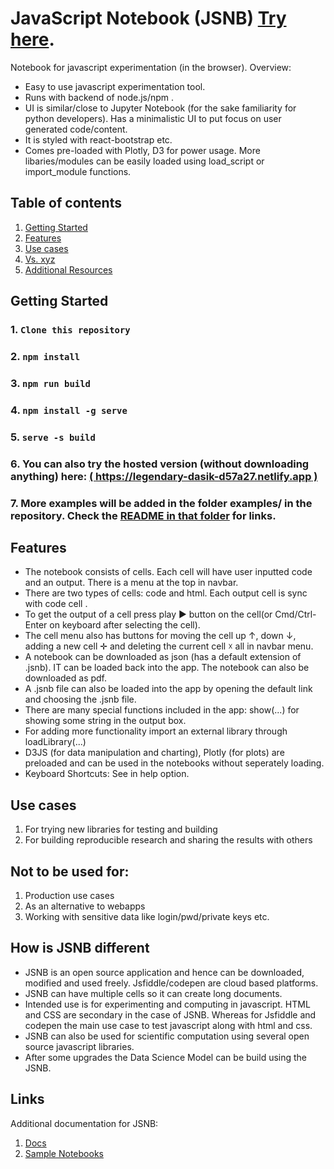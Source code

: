# JavaScript Notebook (JSNB) [Try here](https://legendary-dasik-d57a27.netlify.app). 
Notebook for javascript experimentation (in the browser). Overview:
- Easy to use javascript experimentation tool.
- Runs with backend of node.js/npm .  
- UI is similar/close to Jupyter Notebook (for the sake familiarity for python developers). Has a minimalistic UI to put focus on user generated code/content.
- It is styled with react-bootstrap  etc.
- Comes pre-loaded with Plotly, D3 for power usage. More libaries/modules can be easily loaded using load_script or import_module functions.

## Table of contents
<!-- toc -->
1. [Getting Started](#getting-started)
2. [Features](#features)
3. [Use cases](#use-cases)
5. [Vs. xyz](#how-is-jsnb-different)
6. [Additional Resources](#links)

## Getting Started
### 1. `Clone this repository`
### 2. `npm install`
### 3. `npm run build`
### 4. `npm install -g serve`
### 5. `serve -s build`
### 6. You can also try the hosted version (without downloading anything) here: [( https://legendary-dasik-d57a27.netlify.app )]( https://legendary-dasik-d57a27.netlify.app )
### 7. More examples will be added in the folder examples/ in the repository. Check the [README in that folder](/examples/README.md) for links.

## Features
- The notebook consists of cells. Each cell will have user inputted code and an output. There is a menu at the top in navbar.
- There are two types of cells: code and html. Each output cell is sync with code cell .
- To get the output of a cell press play ► button on the cell(or Cmd/Ctrl-Enter on keyboard after selecting the cell).
- The cell menu also has buttons for moving the cell up ↑, down ↓, adding a new cell ✛ and deleting the current cell ☓ all in navbar menu.
- A notebook can be downloaded as json (has a default extension of .jsnb). IT can be loaded back into the app. The notebook can also be downloaded as pdf.
- A .jsnb file can also be loaded into the app by opening the default link and choosing the .jsnb file.
- There are many special functions included in the app: show(...) for showing some string in the output box.
- For adding more functionality import an external library through loadLibrary(...) 
- D3JS (for data manipulation and charting), Plotly (for plots) are preloaded and can be used in the notebooks without seperately loading.
- Keyboard Shortcuts: See in help option.


## Use cases
1. For trying new libraries for testing and building
2. For building reproducible research and sharing the results with others

## Not to be used for:
1. Production use cases
2. As an alternative to webapps
3. Working with sensitive data like login/pwd/private keys etc.


## How is JSNB different
- JSNB is an open source application and hence can be downloaded, modified and used freely. Jsfiddle/codepen are cloud based platforms.
- JSNB can have multiple cells so it can create long documents.
- Intended use is for experimenting and computing in javascript. HTML and CSS are secondary in the case of JSNB. Whereas for Jsfiddle and codepen the main use case to test javascript along with html and css.
- JSNB can also be used for scientific computation using several open source javascript libraries.
- After some upgrades the Data Science Model can be build using the JSNB.

## Links
Additional documentation for JSNB:
1. [Docs]()
2. [Sample Notebooks](https://github.com/sidrumade/react-js-notebook/blob/main/sample/)
